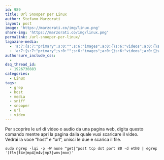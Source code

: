 ```yaml
---
id: 989
title: Url Snooper per Linux
author: Stefano Marzorati
layout: post
image: 'https://marzorati.co/img/linux.png'
share-img: 'https://marzorati.co/img/linux.png'
permalink: /url-snooper-per-linux/
tagazine-media:
  - 'a:7:{s:7:"primary";s:0:"";s:6:"images";a:0:{}s:6:"videos";a:0:{}s:11:"image_count";s:1:"0";s:6:"author";s:6:"116741";s:7:"blog_id";s:8:"21149954";s:9:"mod_stamp";s:19:"2011-09-18 06:41:32";}'
  - 'a:7:{s:7:"primary";s:0:"";s:6:"images";a:0:{}s:6:"videos";a:0:{}s:11:"image_count";s:1:"0";s:6:"author";s:6:"116741";s:7:"blog_id";s:8:"21149954";s:9:"mod_stamp";s:19:"2011-09-18 06:41:32";}'
authorsure_include_css:
  - 
dsq_thread_id:
  - 1926730883
categories:
  - Linux
tags:
  - grep
  - host
  - media
  - sniff
  - snooper
  - url
  - video
---
```

Per scoprire le url di video o audio da una pagina web, digita questo comando mentre apri la pagina dalla quale vuoi scaricare il video.  
Vedrai la voce &#8220;host&#8221; e &#8220;url&#8221;, unisci le due e scarica il file.

`sudo ngrep -lqi -p -W none ^get|^post tcp dst port 80 -d eth0 | egrep '(flv|f4v|mp4|m4v|mp3|wmv|mov)'`